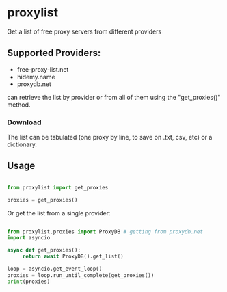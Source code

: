 # proxylist

Get a list of free proxy servers from different providers

## Supported Providers:

 * free-proxy-list.net
 * hidemy.name
 * proxydb.net

can retrieve the list by provider or from all of them using the "get_proxies()" method.

### Download

The list can be tabulated (one proxy by line, to save on .txt, csv, etc) or a dictionary.

## Usage

```python

from proxylist import get_proxies

proxies = get_proxies()

```

Or get the list from a single provider:

```python

from proxylist.proxies import ProxyDB # getting from proxydb.net
import asyncio

async def get_proxies():
     return await ProxyDB().get_list()

loop = asyncio.get_event_loop()
proxies = loop.run_until_complete(get_proxies())
print(proxies)
```
